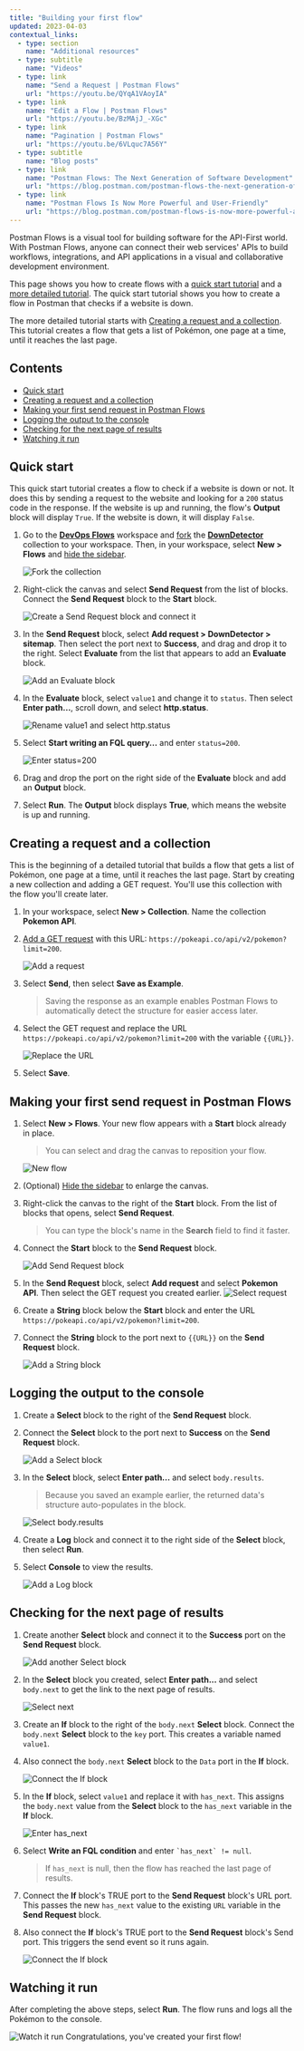 ```yaml
---
title: "Building your first flow"
updated: 2023-04-03
contextual_links:
  - type: section
    name: "Additional resources"
  - type: subtitle
    name: "Videos"
  - type: link
    name: "Send a Request | Postman Flows"
    url: "https://youtu.be/QYqA1VAoyIA"
  - type: link
    name: "Edit a Flow | Postman Flows"
    url: "https://youtu.be/BzMAjJ_-XGc"
  - type: link
    name: "Pagination | Postman Flows"
    url: "https://youtu.be/6VLquc7A56Y"
  - type: subtitle
    name: "Blog posts"
  - type: link
    name: "Postman Flows: The Next Generation of Software Development"
    url: "https://blog.postman.com/postman-flows-the-next-generation-of-software-development/"
  - type: link
    name: "Postman Flows Is Now More Powerful and User-Friendly"
    url: "https://blog.postman.com/postman-flows-is-now-more-powerful-and-user-friendly/"
---
```


Postman Flows is a visual tool for building software for the API-First world. With Postman Flows, anyone can connect their web services' APIs to build workflows, integrations, and API applications in a visual and collaborative development environment.

This page shows you how to create flows with a [quick start tutorial](#quick-start) and a [more detailed tutorial](#creating-a-request-and-a-collection). The quick start tutorial shows you how to create a flow in Postman that checks if a website is down.

The more detailed tutorial starts with [Creating a request and a collection](#creating-a-request-and-a-collection). This tutorial creates a flow that gets a list of Pokémon, one page at a time, until it reaches the last page.

## Contents

<!-- vale Postman.Spelling = NO -->

* [Quick start](#quick-start)
* [Creating a request and a collection](#creating-a-request-and-a-collection)
* [Making your first send request in Postman Flows](#making-your-first-send-request-in-postman-flows)
* [Logging the output to the console](#logging-the-output-to-the-console)
* [Checking for the next page of results](#checking-for-the-next-page-of-results)
* [Watching it run](#watching-it-run)

<!-- vale Postman.Spelling = YES -->

## Quick start

This quick start tutorial creates a flow to check if a website is down or not. It does this by sending a request to the website and looking for a `200` status code in the response. If the website is up and running, the flow's **Output** block will display `True`. If the website is down, it will display `False`.

1. Go to the [**DevOps Flows**](https://www.postman.com/postman/workspace/devops-flows) workspace and [fork](/docs/collaborating-in-postman/using-version-control/forking-entities/) the [**DownDetector**](https://www.postman.com/postman/workspace/devops-flows/collection/23919558-2ea958e4-8647-4b79-859a-47a2c7608b4d?action=share&creator=23919558) collection to your workspace. Then, in your workspace, select **New &gt; Flows** and [hide the sidebar](/docs/getting-started/navigating-postman/#sidebar).

    ![Fork the collection](https://assets.postman.com/postman-docs/v10/flow-tut-fork-collection-2-v10.gif)

1. Right-click the canvas and select **Send Request** from the list of blocks. Connect the **Send Request** block to the **Start** block.

    ![Create a **Send Request** block and connect it](https://assets.postman.com/postman-docs/v10/flow-tut-add-send-v10.gif)

1. In the **Send Request** block, select **Add request &gt; DownDetector &gt; sitemap**. Then select the port next to **Success**, and drag and drop it to the right. Select **Evaluate** from the list that appears to add an **Evaluate** block.

    ![Add an **Evaluate** block](https://assets.postman.com/postman-docs/v10/flow-tut-add-eval-v10.gif)

1. In the **Evaluate** block, select `value1` and change it to `status`. Then select **Enter path...**, scroll down, and select **http.status**.

    ![Rename value1 and select `http.status`](https://assets.postman.com/postman-docs/v10/flow-tut-select-status-v10.gif)

1. Select **Start writing an FQL query...** and enter `status=200`.

    ![Enter `status=200`](https://assets.postman.com/postman-docs/v10/flow-tut-status-200-v10.gif)

1. Drag and drop the port on the right side of the **Evaluate** block and add an **Output** block.

1. Select **Run**. The **Output** block displays **True**, which means the website is up and running.

## Creating a request and a collection

This is the beginning of a detailed tutorial that builds a flow that gets a list of Pokémon, one page at a time, until it reaches the last page. Start by creating a new collection and adding a GET request. You'll use this collection with the flow you'll create later.

1. In your workspace, select **New &gt; Collection**. Name the collection **Pokemon API**.
1. [Add a GET request](/docs/getting-started/sending-the-first-request/) with this URL: `https://pokeapi.co/api/v2/pokemon?limit=200`.

    ![Add a request](https://assets.postman.com/postman-docs/v10/flow-first-request-v10.jpg)

1. Select **Send**, then select **Save as Example**.

    > Saving the response as an example enables Postman Flows to automatically detect the structure for easier access later.

1. Select the GET request and replace the URL `https://pokeapi.co/api/v2/pokemon?limit=200` with the variable `{{URL}}`.

    ![Replace the URL](https://assets.postman.com/postman-docs/v10/flow-replace-the-url-1-v10.jpg)

1. Select **Save**.

## Making your first send request in Postman Flows

1. Select **New &gt; Flows**. Your new flow appears with a **Start** block already in place.

    > You can select and drag the canvas to reposition your flow.

    ![New flow](https://assets.postman.com/postman-docs/v10/flow-start-block-2-v10.jpg)

1. (Optional) [Hide the sidebar](/docs/getting-started/navigating-postman/#sidebar) to enlarge the canvas.

1. Right-click the canvas to the right of the **Start** block. From the list of blocks that opens, select **Send Request**.

    > You can type the block's name in the **Search** field to find it faster.

1. Connect the **Start** block to the **Send Request** block.

    ![Add Send Request block](https://assets.postman.com/postman-docs/v10/flow-add-send-request-1-v10.jpg)

1. In the **Send Request** block, select **Add request** and select **Pokemon API**. Then select the GET request you created earlier.
    ![Select request](https://assets.postman.com/postman-docs/v10/flow-select-request-1-v10.jpg)

1. Create a **String** block below the **Start** block and enter the URL `https://pokeapi.co/api/v2/pokemon?limit=200`.
1. Connect the **String** block to the port next to `{{URL}}` on the **Send Request** block.

    ![Add a String block](https://assets.postman.com/postman-docs/v10/flow-add-string-block-1-v10.jpg)

## Logging the output to the console

1. Create a **Select** block to the right of the **Send Request** block.
1. Connect the **Select** block to the port next to **Success** on the **Send Request** block.

    ![Add a Select block](https://assets.postman.com/postman-docs/v10/flow-add-select-1-v10.jpg)

1. In the **Select** block, select **Enter path...** and select `body.results`.

    > Because you saved an example earlier, the returned data's structure auto-populates in the block.

    ![Select body.results](https://assets.postman.com/postman-docs/v10/flow-body-results-1-v10.jpg)

1. Create a **Log** block and connect it to the right side of the **Select** block, then select **Run**.
1. Select **Console** to view the results.

    ![Add a Log block](https://assets.postman.com/postman-docs/v10/flow-add-log-1-v10.jpg)

## Checking for the next page of results

1. Create another **Select** block and connect it to the **Success** port on the **Send Request** block.

    ![Add another Select block](https://assets.postman.com/postman-docs/v10/flow-add-another-select-1-v10.jpg)

1. In the **Select** block you created, select **Enter path...** and select `body.next` to get the link to the next page of results.

    ![Select `next`](https://assets.postman.com/postman-docs/v10/flow-select-next-v10.jpg)

1. Create an **If** block to the right of the `body.next` **Select** block. Connect the `body.next` **Select** block to the `key` port. This creates a variable named `value1`.

1. Also connect the `body.next` **Select** block to the `Data` port in the **If** block.

    ![Connect the **If** block](https://assets.postman.com/postman-docs/v10/flow-add-if-block-2-v10.jpg)

1. In the **If** block, select `value1` and replace it with `has_next`. This assigns the `body.next` value from the **Select** block to the `has_next` variable in the **If** block.

    ![Enter `has_next`](https://assets.postman.com/postman-docs/v10/flow-enter-has-next-1-v10.jpg)

1. Select **Write an FQL condition** and enter <code class="language-text">&#96;has_next&#96; != null</code>.

    > If `has_next` is null, then the flow has reached the last page of results.

1. Connect the **If** block's TRUE port to the **Send Request** block's URL port. This passes the new `has_next` value to the existing `URL` variable in the **Send Request** block.
1. Also connect the **If** block's TRUE port to the **Send Request** block's Send port. This triggers the send event so it runs again.

    ![Connect the If block](https://assets.postman.com/postman-docs/v10/flow-connect-if-2-v10.jpg)

## Watching it run

<!-- vale Postman.Vocab = NO -->

After completing the above steps, select **Run**. The flow runs and logs all the Pokémon to the console.

<!-- vale Postman.Vocab = YES -->

![Watch it run](https://assets.postman.com/postman-docs/v10/flow-watch-it-run-2-v10.gif)
Congratulations, you've created your first flow!
